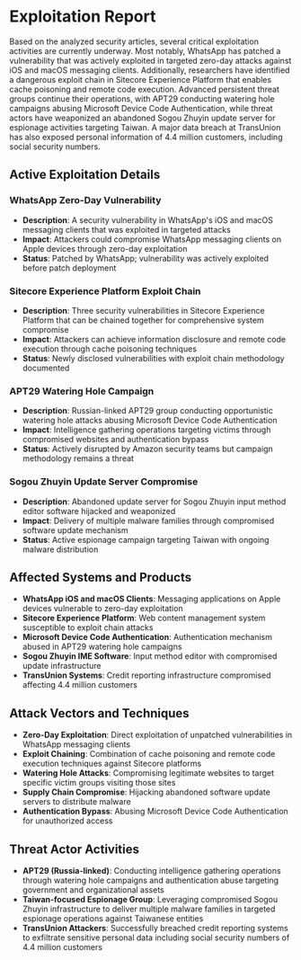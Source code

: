 # Exploitation Report

Based on the analyzed security articles, several critical exploitation activities are currently underway. Most notably, WhatsApp has patched a vulnerability that was actively exploited in targeted zero-day attacks against iOS and macOS messaging clients. Additionally, researchers have identified a dangerous exploit chain in Sitecore Experience Platform that enables cache poisoning and remote code execution. Advanced persistent threat groups continue their operations, with APT29 conducting watering hole campaigns abusing Microsoft Device Code Authentication, while threat actors have weaponized an abandoned Sogou Zhuyin update server for espionage activities targeting Taiwan. A major data breach at TransUnion has also exposed personal information of 4.4 million customers, including social security numbers.

## Active Exploitation Details

### WhatsApp Zero-Day Vulnerability
- **Description**: A security vulnerability in WhatsApp's iOS and macOS messaging clients that was exploited in targeted attacks
- **Impact**: Attackers could compromise WhatsApp messaging clients on Apple devices through zero-day exploitation
- **Status**: Patched by WhatsApp; vulnerability was actively exploited before patch deployment

### Sitecore Experience Platform Exploit Chain
- **Description**: Three security vulnerabilities in Sitecore Experience Platform that can be chained together for comprehensive system compromise
- **Impact**: Attackers can achieve information disclosure and remote code execution through cache poisoning techniques
- **Status**: Newly disclosed vulnerabilities with exploit chain methodology documented

### APT29 Watering Hole Campaign
- **Description**: Russian-linked APT29 group conducting opportunistic watering hole attacks abusing Microsoft Device Code Authentication
- **Impact**: Intelligence gathering operations targeting victims through compromised websites and authentication bypass
- **Status**: Actively disrupted by Amazon security teams but campaign methodology remains a threat

### Sogou Zhuyin Update Server Compromise
- **Description**: Abandoned update server for Sogou Zhuyin input method editor software hijacked and weaponized
- **Impact**: Delivery of multiple malware families through compromised software update mechanism
- **Status**: Active espionage campaign targeting Taiwan with ongoing malware distribution

## Affected Systems and Products

- **WhatsApp iOS and macOS Clients**: Messaging applications on Apple devices vulnerable to zero-day exploitation
- **Sitecore Experience Platform**: Web content management system susceptible to exploit chain attacks
- **Microsoft Device Code Authentication**: Authentication mechanism abused in APT29 watering hole campaigns
- **Sogou Zhuyin IME Software**: Input method editor with compromised update infrastructure
- **TransUnion Systems**: Credit reporting infrastructure compromised affecting 4.4 million customers

## Attack Vectors and Techniques

- **Zero-Day Exploitation**: Direct exploitation of unpatched vulnerabilities in WhatsApp messaging clients
- **Exploit Chaining**: Combination of cache poisoning and remote code execution techniques against Sitecore platforms
- **Watering Hole Attacks**: Compromising legitimate websites to target specific victim groups visiting those sites
- **Supply Chain Compromise**: Hijacking abandoned software update servers to distribute malware
- **Authentication Bypass**: Abusing Microsoft Device Code Authentication for unauthorized access

## Threat Actor Activities

- **APT29 (Russia-linked)**: Conducting intelligence gathering operations through watering hole campaigns and authentication abuse targeting government and organizational assets
- **Taiwan-focused Espionage Group**: Leveraging compromised Sogou Zhuyin infrastructure to deliver multiple malware families in targeted espionage operations against Taiwanese entities
- **TransUnion Attackers**: Successfully breached credit reporting systems to exfiltrate sensitive personal data including social security numbers of 4.4 million customers